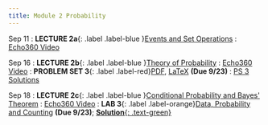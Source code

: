 ```yaml
---
title: Module 2 Probability
---
```


Sep 11
: **LECTURE 2a**{: .label .label-blue }[Events and Set Operations](/assets/lectures/M2-Probability/M2a-Events-Set-Operations-Handout.pdf)
  :  [Echo360 Video](https://echo360.org/lesson/G_cfa36933-c0df-42df-a2b7-d31e4be7f9a2_47c3b0d1-758e-4090-99ce-7fc3cdd96573_2025-09-11T13:00:00.000_2025-09-11T14:15:00.000/classroom)


Sep 16
: **LECTURE 2b**{: .label .label-blue }[Theory of Probability](/assets/lectures/M2-Probability/M2b-Theory-Of-Probability-Handout.pdf)
  :  [Echo360 Video](https://echo360.org/lesson/G_cfa36933-c0df-42df-a2b7-d31e4be7f9a2_47c3b0d1-758e-4090-99ce-7fc3cdd96573_2025-09-16T13:00:00.000_2025-09-16T14:15:00.000/classroom)
: **PROBLEM SET 3**{: .label .label-red}[PDF](/assets/problem-sets/PS3.pdf), [LaTeX](/assets/problem-sets/PS3.tex)  **(Due 9/23)** 
  : [PS 3 Solutions](/assets/problem-sets/PS3-solutions.pdf)
  
Sep 18
: **LECTURE 2c**{: .label .label-blue }[Conditional Probability and Bayes' Theorem](/assets/lectures/M2-Probability/M2c-Conditional-Probability-Handout.pdf)
  :  [Echo360 Video](https://echo360.org/lesson/G_cfa36933-c0df-42df-a2b7-d31e4be7f9a2_47c3b0d1-758e-4090-99ce-7fc3cdd96573_2025-09-18T13:00:00.000_2025-09-18T14:15:00.000/classroom)
: **LAB 3**{: .label .label-orange}[Data, Probability and Counting](https://drive.google.com/file/d/1T5Wf0JZ9TseRKBC83Zb6QooacZDf8aKD/view?usp=sharing) **(Due 9/23)**; [**Solution**{: .text-green}](https://colab.research.google.com/drive/1twI7_35CuBZaihNOE9NxxfqJsMdR1_Fr?usp=sharing)